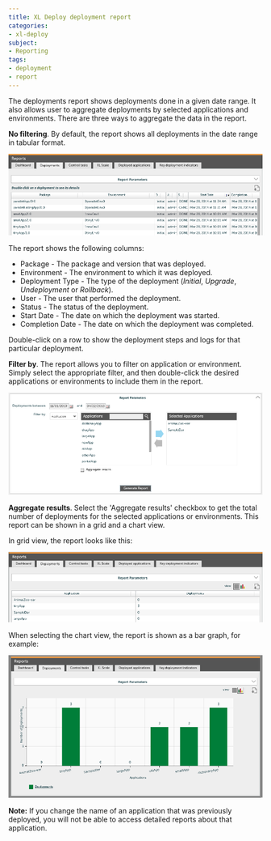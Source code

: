 ```yaml
---
title: XL Deploy deployment report
categories:
- xl-deploy
subject:
- Reporting
tags:
- deployment
- report
---
```


The deployments report shows deployments done in a given date range. It also allows user to aggregate deployments by selected applications and environments. There are three ways to aggregate the data in the report.

**No filtering**. By default, the report shows all deployments in the date range in tabular format.

![Deployments report](images/reports-deployments.png)

The report shows the following columns:

* Package - The package and version that was deployed.
* Environment - The environment to which it was deployed.
* Deployment Type - The type of the deployment (*Initial*, *Upgrade*, *Undeployment* or *Rollback*).
* User - The user that performed the deployment.
* Status - The status of the deployment. 
* Start Date - The date on which the deployment was started.
* Completion Date - The date on which the deployment was completed.

Double-click on a row to show the deployment steps and logs for that particular deployment.

**Filter by**. The report allows you to filter on application or environment. Simply select the appropriate filter, and then double-click the desired applications or environments to include them in the report.

![Deployments filtered report](images/reports-deployments-filtered.png)

**Aggregate results**. Select the 'Aggregate results' checkbox to get the total number of deployments for the selected applications or environments. This report can be shown in a grid and a chart view. 

In grid view, the report looks like this:

![Deployments aggregated by selected applications grid report](images/report-deployments-aggregated-by-applications-grid.png "Deployments aggregated by selected applications grid report")

When selecting the chart view, the report is shown as a bar graph, for example:

![Deployments aggregated by selected applications chart report](images/report-deployments-aggregated-by-applications-chart.png "Deployments aggregated by selected applications chart report")

**Note:** If you change the name of an application that was previously deployed, you will not be able to access detailed reports about that application.
